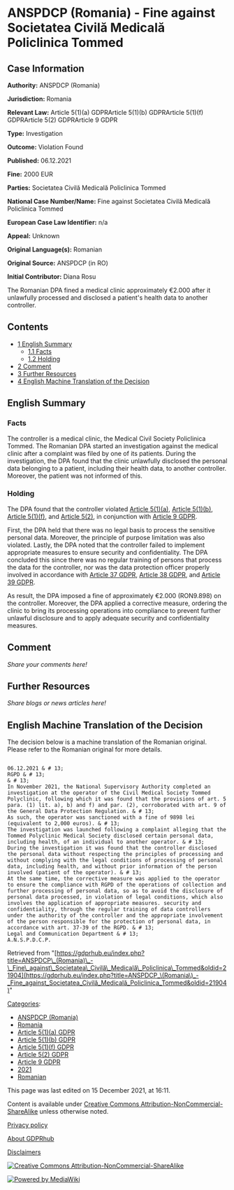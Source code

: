 # ANSPDCP (Romania) - Fine against Societatea Civilă Medicală Policlinica Tommed

## Case Information

**Authority:** ANSPDCP (Romania)

**Jurisdiction:** Romania

**Relevant Law:** Article 5(1)(a) GDPRArticle 5(1)(b) GDPRArticle 5(1)(f) GDPRArticle 5(2) GDPRArticle 9 GDPR

**Type:** Investigation

**Outcome:** Violation Found

**Published:** 06.12.2021

**Fine:** 2000 EUR

**Parties:** Societatea Civilă Medicală Policlinica Tommed

**National Case Number/Name:** Fine against Societatea Civilă Medicală Policlinica Tommed

**European Case Law Identifier:** n/a

**Appeal:** Unknown

**Original Language(s):** Romanian

**Original Source:** ANSPDCP (in RO)

**Initial Contributor:** Diana Rosu

The Romanian DPA fined a medical clinic approximately €2.000 after it unlawfully processed and disclosed a patient's health data to another controller.

## Contents

*   [1 English Summary](#English_Summary)
    *   [1.1 Facts](#Facts)
    *   [1.2 Holding](#Holding)
*   [2 Comment](#Comment)
*   [3 Further Resources](#Further_Resources)
*   [4 English Machine Translation of the Decision](#English_Machine_Translation_of_the_Decision)

## English Summary

### Facts

The controller is a medical clinic, the Medical Civil Society Policlinica Tommed. The Romanian DPA started an investigation against the medical clinic after a complaint was filed by one of its patients. During the investigation, the DPA found that the clinic unlawfully disclosed the personal data belonging to a patient, including their health data, to another controller. Moreover, the patient was not informed of this.

### Holding

The DPA found that the controller violated [Article 5(1)(a)](/index.php?title=Article_5_GDPR#1a "Article 5 GDPR"), [Article 5(1)(b)](/index.php?title=Article_5_GDPR#1b "Article 5 GDPR"), [Article 5(1)(f)](/index.php?title=Article_5_GDPR#1f "Article 5 GDPR"), and [Article 5(2)](/index.php?title=Article_5_GDPR#2 "Article 5 GDPR"), in conjunction with [Article 9 GDPR](/index.php?title=Article_9_GDPR "Article 9 GDPR").

First, the DPA held that there was no legal basis to process the sensitive personal data. Moreover, the principle of purpose limitation was also violated. Lastly, the DPA noted that the controller failed to implement appropriate measures to ensure security and confidentiality. The DPA concluded this since there was no regular training of persons that process the data for the controller, nor was the data protection officer properly involved in accordance with [Article 37 GDPR](/index.php?title=Article_37_GDPR "Article 37 GDPR"), [Article 38 GDPR](/index.php?title=Article_38_GDPR "Article 38 GDPR"), and [Article 39 GDPR](/index.php?title=Article_39_GDPR "Article 39 GDPR").

As result, the DPA imposed a fine of approximately €2.000 (RON9.898) on the controller. Moreover, the DPA applied a corrective measure, ordering the clinic to bring its processing operations into compliance to prevent further unlawful disclosure and to apply adequate security and confidentiality measures.

## Comment

_Share your comments here!_

## Further Resources

_Share blogs or news articles here!_

## English Machine Translation of the Decision

The decision below is a machine translation of the Romanian original. Please refer to the Romanian original for more details.

```

06.12.2021 & # 13;
RGPD & # 13;
& # 13;
In November 2021, the National Supervisory Authority completed an investigation at the operator of the Civil Medical Society Tommed Polyclinic, following which it was found that the provisions of art. 5 para. (1) lit. a), b) and f) and par. (2), corroborated with art. 9 of the General Data Protection Regulation. & # 13;
As such, the operator was sanctioned with a fine of 9898 lei (equivalent to 2,000 euros). & # 13;
The investigation was launched following a complaint alleging that the Tommed Polyclinic Medical Society disclosed certain personal data, including health, of an individual to another operator. & # 13;
During the investigation it was found that the controller disclosed the personal data without respecting the principles of processing and without complying with the legal conditions of processing of personal data, including health, and without prior information of the person involved (patient of the operator). & # 13;
At the same time, the corrective measure was applied to the operator to ensure the compliance with RGPD of the operations of collection and further processing of personal data, so as to avoid the disclosure of personal data processed, in violation of legal conditions, which also involves the application of appropriate measures. security and confidentiality, through the regular training of data controllers under the authority of the controller and the appropriate involvement of the person responsible for the protection of personal data, in accordance with art. 37-39 of the RGPD. & # 13;
Legal and Communication Department & # 13;
A.N.S.P.D.C.P.

```

Retrieved from "[https://gdprhub.eu/index.php?title=ANSPDCP\_(Romania)\_-\_Fine\_against\_Societatea\_Civilă\_Medicală\_Policlinica\_Tommed&oldid=21904](https://gdprhub.eu/index.php?title=ANSPDCP_\(Romania\)_-_Fine_against_Societatea_Civilă_Medicală_Policlinica_Tommed&oldid=21904)"

[Categories](/index.php?title=Special:Categories "Special:Categories"):

*   [ANSPDCP (Romania)](/index.php?title=Category:ANSPDCP_\(Romania\) "Category:ANSPDCP (Romania)")
*   [Romania](/index.php?title=Category:Romania "Category:Romania")
*   [Article 5(1)(a) GDPR](/index.php?title=Category:Article_5\(1\)\(a\)_GDPR "Category:Article 5(1)(a) GDPR")
*   [Article 5(1)(b) GDPR](/index.php?title=Category:Article_5\(1\)\(b\)_GDPR "Category:Article 5(1)(b) GDPR")
*   [Article 5(1)(f) GDPR](/index.php?title=Category:Article_5\(1\)\(f\)_GDPR "Category:Article 5(1)(f) GDPR")
*   [Article 5(2) GDPR](/index.php?title=Category:Article_5\(2\)_GDPR "Category:Article 5(2) GDPR")
*   [Article 9 GDPR](/index.php?title=Category:Article_9_GDPR "Category:Article 9 GDPR")
*   [2021](/index.php?title=Category:2021 "Category:2021")
*   [Romanian](/index.php?title=Category:Romanian "Category:Romanian")

This page was last edited on 15 December 2021, at 16:11.

Content is available under [Creative Commons Attribution-NonCommercial-ShareAlike](https://creativecommons.org/licenses/by-nc-sa/4.0/) unless otherwise noted.

[Privacy policy](/index.php?title=GDPRhub:Privacy_policy)

[About GDPRhub](/index.php?title=GDPRhub:About)

[Disclaimers](/index.php?title=GDPRhub:General_disclaimer)

[![Creative Commons Attribution-NonCommercial-ShareAlike](/resources/assets/licenses/cc-by-nc-sa.png)](https://creativecommons.org/licenses/by-nc-sa/4.0/)

[![Powered by MediaWiki](/resources/assets/poweredby_mediawiki_88x31.png)](https://www.mediawiki.org/)